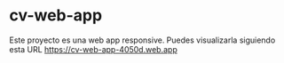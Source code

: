 # cv-web-app
Este proyecto es una web app responsive.
Puedes visualizarla siguiendo esta URL https://cv-web-app-4050d.web.app

